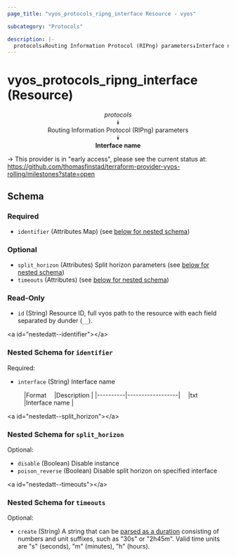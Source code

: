 ```yaml
---
page_title: "vyos_protocols_ripng_interface Resource - vyos"

subcategory: "Protocols"

description: |- 
  protocols⯯Routing Information Protocol (RIPng) parameters⯯Interface name
---
```


# vyos_protocols_ripng_interface (Resource)
<center>

*protocols*  
⯯  
Routing Information Protocol (RIPng) parameters  
⯯  
**Interface name**


</center>

-> This provider is in "early access", please see the current status at: https://github.com/thomasfinstad/terraform-provider-vyos-rolling/milestones?state=open

## Schema

### Required

- `identifier` (Attributes Map) (see [below for nested schema](#nestedatt--identifier))

### Optional

- `split_horizon` (Attributes) Split horizon parameters (see [below for nested schema](#nestedatt--split_horizon))
- `timeouts` (Attributes) (see [below for nested schema](#nestedatt--timeouts))

### Read-Only

- `id` (String) Resource ID, full vyos path to the resource with each field separated by dunder (`__`).

&lt;a id=&#34;nestedatt--identifier&#34;&gt;&lt;/a&gt;
### Nested Schema for `identifier`

Required:

- `interface` (String) Interface name

    &emsp;|Format  &emsp;|Description     |
    |----------|------------------|
    &emsp;|txt     &emsp;|Interface name  |


&lt;a id=&#34;nestedatt--split_horizon&#34;&gt;&lt;/a&gt;
### Nested Schema for `split_horizon`

Optional:

- `disable` (Boolean) Disable instance
- `poison_reverse` (Boolean) Disable split horizon on specified interface


&lt;a id=&#34;nestedatt--timeouts&#34;&gt;&lt;/a&gt;
### Nested Schema for `timeouts`

Optional:

- `create` (String) A string that can be [parsed as a duration](https://pkg.go.dev/time#ParseDuration) consisting of numbers and unit suffixes, such as &#34;30s&#34; or &#34;2h45m&#34;. Valid time units are &#34;s&#34; (seconds), &#34;m&#34; (minutes), &#34;h&#34; (hours).  
